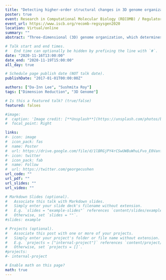 ```yaml
---
title: "Detecting higher-order structural changes in 3D genome organization with multi-task matrix factorization"
poster: true
event: Research in Computational Molecular Biology (RECOMB) / Regulatory and Systems Genomics with DREAM Challenges (RSGDREAM)
event_url: https://www.iscb.org/recomb-regsysgen2020
location: Virtual/online
summary: ""
abstract: "Three-dimensional (3D) genome organization, which determines how the DNA is packaged inside the nucleus, has emerged as a key regulatory mechanism of cellular processes. High-throughput chromosomal conformation capture (Hi-C) technologies have enabled the study of 3D genome organization by experimentally measuring interactions among genomic regions in 3D space. Analysis of Hi-C data has revealed higher-order organizational units at multiple resolutions: chromosomal territories, compartments, and topologically associating domains (TADs). Changes or disruptions to such structures have been associated with disease, developmental, and evolutionary processes. Therefore, a key problem is to systematically detect higher-order structural changes across Hi-C datasets from multiple conditions. Existing methods to detect changes in 3D genome organization either do not model higher-order structural units, are specialized to one type of unit (e.g., TADs), or only compare pairs of Hi-C datasets. We address these limitations with Tree-structured Graph-regularized Integrated Factorization (TGIF), a new multi-task Non-negative Matrix Factorization (NMF) approach. TGIF makes use of complex tree-structured relationships among multiple Hi-C datasets such that closely related tasks, one for each Hi-C matrix, have similar lower-dimensional factors. The factors can be further constrained with task-specific graph regularization and are used to extract clusters of genomic regions with dynamically changing interaction profiles across tasks. We applied TGIF to simulated data and in real Hi-C data from cancer cell lines and mouse neural development process. TGIF effectively recovers ground-truth clusters in simulated data even with a large amount of noise and sparsity. When applied to genome-wide Hi-C matrices from karyotypically normal hematopoietic stem and progenitor cells (HSPC) and two chronic myelogenous leukemia (CML) cell lines (K562 and KBM7), TGIF detects the Philadelphia translocation, a large reciprocal translocation between chr9 and chr22 used in the diagnosis of CML. In per-chromosome Hi-C matrices from three cell states during mouse neural development (embryonic stem cell, neural progenitors, and cortical neurons), TGIF is able to identify compartmental switches as well as local TAD shifts accompanying change in nearby gene expression. Taken together, TGIF provides a powerful multi-task framework to study the dynamics and context-specificity of 3D genome organization."

# Talk start and end times.
#   End time can optionally be hidden by prefixing the line with `#`.
date: "2020-11-16T13:00:00"
date_end: "2020-11-19T15:00:00"
all_day: true

# Schedule page publish date (NOT talk date).
publishDate: "2017-01-01T00:00:00Z"

authors: ["Da-Inn Lee", "Sushmita Roy"]
tags: ["Dimension Reduction", "3D Genome"]

# Is this a featured talk? (true/false)
featured: falses

#image:
#  caption: 'Image credit: [**Unsplash**](https://unsplash.com/photos/bzdhc5b3Bxs)'
#  focal_point: Right

links:
#- icon: image
#  icon_pack: fas
#  name: Poster
#  url: https://drive.google.com/file/d/1lBRGjPY4rCSwUWBuWhuLFvo_E0VanfRu/view?usp=sharing 
#- icon: twitter
#  icon_pack: fab
#  name: Follow
#  url: https://twitter.com/georgecushen
url_code: ""
url_pdf: ""
url_slides: ""
url_video: ""

# Markdown Slides (optional).
#   Associate this talk with Markdown slides.
#   Simply enter your slide deck's filename without extension.
#   E.g. `slides = "example-slides"` references `content/slides/example-slides.md`.
#   Otherwise, set `slides = ""`.
#slides: example

# Projects (optional).
#   Associate this post with one or more of your projects.
#   Simply enter your project's folder or file name without extension.
#   E.g. `projects = ["internal-project"]` references `content/project/deep-learning/index.md`.
#   Otherwise, set `projects = []`.
#projects:
#- internal-project

# Enable math on this page?
math: true
---
```


